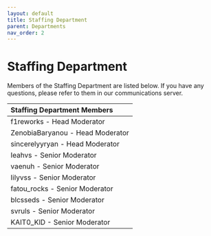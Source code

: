 ```yaml
---
layout: default
title: Staffing Department
parent: Departments
nav_order: 2
---
```


# Staffing Department
Members of the Staffing Department are listed below. If you have any questions, please refer to them in our communications server.

| Staffing Department Members      | 
|:-------------|
| f1reworks - Head Moderator |
| ZenobiaBaryanou - Head Moderator |
| sincerelyyryan - Head Moderator |
| Ieahvs - Senior Moderator |
| vaenuh - Senior Moderator |
| IiIyvss - Senior Moderator |
| fatou_rocks - Senior Moderator |
| blcsseds - Senior Moderator |
| svruls - Senior Moderator |
| KAIT0_KlD - Senior Moderator |

